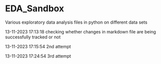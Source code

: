 # EDA_Sandbox
Various exploratory data analysis files in python on different data sets


13-11-2023 17:13:18 checking whether changes in markdown file are being successfully tracked or not 


13-11-2023 17:15:54 2nd attempt

13-11-2023 17:24:54 3rd attempt 

